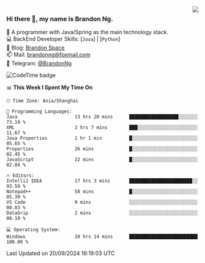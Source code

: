 <img  align="right" src="https://github-readme-stats-brandon0824.vercel.app/api/top-langs/?username=brandon0824&layout=compact">

### Hi there 👋, my name is Brandon Ng.

🌱 A programmer with Java/Spring as the main technology stack.  
💻 BackEnd Developer Skills: [`Java`] | [`Python`]  
📝 Blog: [Brandon Space](https://brandonng.tech)  
📫 Mail: brandonng@foxmail.com  
📰 Telegram: [@BrandonNg](https://t.me/BrandonNg24)  

![CodeTime badge](https://img.shields.io/endpoint?style=flat-square&url=https%3A%2F%2Fapi.codetime.dev%2Fshield%3Fid%3D128%26project%3D%26in%3D604800000)

<!--START_SECTION:waka-->
📊 **This Week I Spent My Time On** 

```text
🕑︎ Time Zone: Asia/Shanghai

💬 Programming Languages: 
Java                     13 hrs 20 mins      ██████████████████░░░░░░░   73.19 % 
XML                      2 hrs 7 mins        ███░░░░░░░░░░░░░░░░░░░░░░   11.67 % 
Java Properties          1 hr 1 min          █░░░░░░░░░░░░░░░░░░░░░░░░   05.65 % 
Properties               26 mins             █░░░░░░░░░░░░░░░░░░░░░░░░   02.45 % 
JavaScript               22 mins             █░░░░░░░░░░░░░░░░░░░░░░░░   02.04 % 

🔥 Editors: 
IntelliJ IDEA            17 hrs 3 mins       ███████████████████████░░   93.59 % 
Notepad++                58 mins             █░░░░░░░░░░░░░░░░░░░░░░░░   05.39 % 
VS Code                  9 mins              ░░░░░░░░░░░░░░░░░░░░░░░░░   00.83 % 
DataGrip                 2 mins              ░░░░░░░░░░░░░░░░░░░░░░░░░   00.19 % 

💻 Operating System: 
Windows                  18 hrs 14 mins      █████████████████████████   100.00 % 
```


 Last Updated on 20/09/2024 16:19:03 UTC
<!--END_SECTION:waka-->
